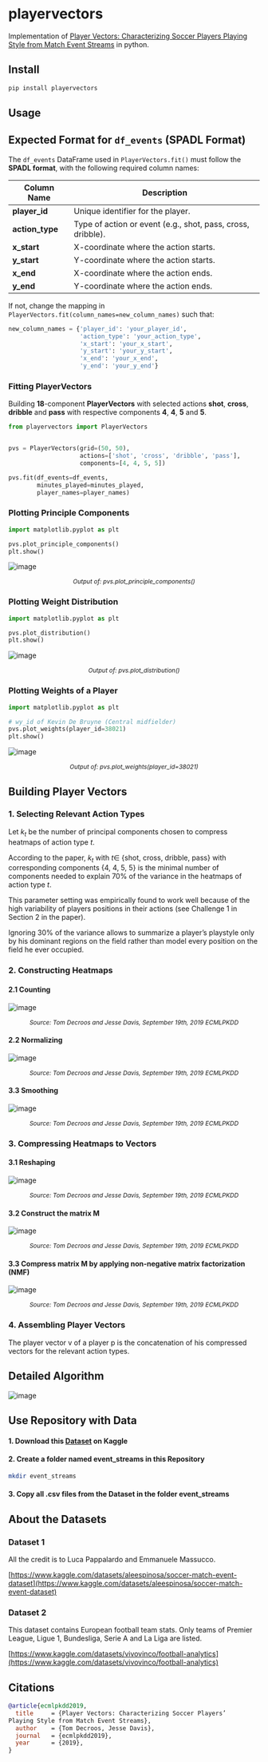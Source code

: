 # playervectors
Implementation of [Player Vectors: Characterizing Soccer Players Playing Style from Match Event Streams](https://ecmlpkdd2019.org/downloads/paper/701.pdf) in python.

## Install

```bash
pip install playervectors
```

## Usage

## Expected Format for `df_events` (SPADL Format)

The `df_events` DataFrame used in `PlayerVectors.fit()` must follow the **SPADL format**, with the following required column names:

| Column Name  | Description |
|-------------|------------|
| **player_id**  | Unique identifier for the player. |
| **action_type** | Type of action or event (e.g., shot, pass, cross, dribble). |
| **x_start** | X-coordinate where the action starts. |
| **y_start** | Y-coordinate where the action starts. |
| **x_end** | X-coordinate where the action ends. |
| **y_end** | Y-coordinate where the action ends. |

If not, change the mapping in `PlayerVectors.fit(column_names=new_column_names)` such that:

```python
new_column_names = {'player_id': 'your_player_id',
                    'action_type': 'your_action_type',
                    'x_start': 'your_x_start',
                    'y_start': 'your_y_start',
                    'x_end': 'your_x_end',
                    'y_end': 'your_y_end'}
```

### Fitting PlayerVectors
Building **18**-component **PlayerVectors** with selected actions **shot**, **cross**, **dribble** and **pass** with respective components **4**, **4**, **5** and **5**.
```python
from playervectors import PlayerVectors


pvs = PlayerVectors(grid=(50, 50),
                    actions=['shot', 'cross', 'dribble', 'pass'],
                    components=[4, 4, 5, 5])

pvs.fit(df_events=df_events,
        minutes_played=minutes_played,
        player_names=player_names)
```

### Plotting Principle Components

```python
import matplotlib.pyplot as plt

pvs.plot_principle_components()
plt.show()
```
![image](res/principle_components.png)

<p style="font-size: 12px; text-align: center;">
    <em>Output of: pvs.plot_principle_components()</em>
</p>


### Plotting Weight Distribution

```python
import matplotlib.pyplot as plt

pvs.plot_distribution()
plt.show()
```
![image](res/distribution_weights.png)

<p style="font-size: 12px; text-align: center;">
    <em>Output of: pvs.plot_distribution()</em>
</p>

### Plotting Weights of a Player

```python
import matplotlib.pyplot as plt

# wy_id of Kevin De Bruyne (Central midfielder)
pvs.plot_weights(player_id=38021)
plt.show()
```

![image](res/weights_kevin.png)

<p style="font-size: 12px; text-align: center;">
    <em>Output of: pvs.plot_weights(player_id=38021)</em>
</p>



## Building Player Vectors

### 1. Selecting Relevant Action Types
Let $k_t$ be the number of principal components chosen to compress heatmaps of action type $t$.

According to the paper, $k_t$ with $t \in$ {shot, cross, dribble, pass} with corresponding components {4, 4, 5, 5} is the minimal number of components needed to explain 70% of the variance in the heatmaps of action type $t$.


This parameter setting
was empirically found to work well because of the high variability of players
positions in their actions (see Challenge 1 in Section 2 in the paper).

Ignoring 30% of the variance allows to summarize a player’s playstyle only by his dominant regions
on the field rather than model every position on the field he ever occupied.


### 2. Constructing Heatmaps

#### 2.1 Counting
![image](res/counting.png)

<p style="font-size: 12px; text-align: center;">
    <em>Source: Tom Decroos and Jesse Davis, September 19th, 2019 ECMLPKDD</em>
</p>

#### 2.2 Normalizing
![image](res/counting_norm.png)

<p style="font-size: 12px; text-align: center;">
    <em>Source: Tom Decroos and Jesse Davis, September 19th, 2019 ECMLPKDD</em>
</p>

#### 3.3 Smoothing
![image](res/smoothing.png)

<p style="font-size: 12px; text-align: center;">
    <em>Source: Tom Decroos and Jesse Davis, September 19th, 2019 ECMLPKDD</em>
</p>


### 3. Compressing Heatmaps to Vectors

#### 3.1 Reshaping
![image](res/reshaping.png)

<p style="font-size: 12px; text-align: center;">
    <em>Source: Tom Decroos and Jesse Davis, September 19th, 2019 ECMLPKDD</em>
</p>


#### 3.2 Construct the matrix M

![image](res/matrix_m.png)

<p style="font-size: 12px; text-align: center;">
    <em>Source: Tom Decroos and Jesse Davis, September 19th, 2019 ECMLPKDD</em>
</p>


#### 3.3 Compress matrix M by applying non-negative matrix factorization (NMF)

![image](res/nmf.png)

<p style="font-size: 12px; text-align: center;">
    <em>Source: Tom Decroos and Jesse Davis, September 19th, 2019 ECMLPKDD</em>
</p>



### 4. Assembling Player Vectors
The player vector v of a player p is the concatenation of his compressed vectors
for the relevant action types.

## Detailed Algorithm
![image](res/algorithm.png)


## Use Repository with Data

#### 1. Download this [Dataset](https://www.kaggle.com/datasets/aleespinosa/soccer-match-event-dataset) on Kaggle

#### 2. Create a folder named event_streams in this Repository

```bash
mkdir event_streams
```

#### 3. Copy all .csv files from the Dataset in the folder event_streams



## About the Datasets

### Dataset 1
All the credit is to Luca Pappalardo and Emmanuele Massucco.

[https://www.kaggle.com/datasets/aleespinosa/soccer-match-event-dataset](https://www.kaggle.com/datasets/aleespinosa/soccer-match-event-dataset)

### Dataset 2
This dataset contains European football team stats.
Only teams of Premier League, Ligue 1, Bundesliga, Serie A and La Liga are listed.

[https://www.kaggle.com/datasets/vivovinco/football-analytics](https://www.kaggle.com/datasets/vivovinco/football-analytics)

## Citations

```bibtex
@article{ecmlpkdd2019,
  title     = {Player Vectors: Characterizing Soccer Players’
Playing Style from Match Event Streams},
  author    = {Tom Decroos, Jesse Davis},
  journal   = {ecmlpkdd2019},
  year      = {2019},
}
```